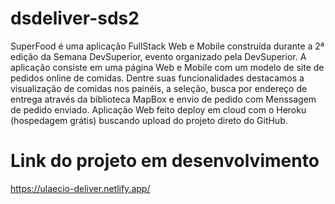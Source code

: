 # dsdeliver-sds2
SuperFood é uma aplicação FullStack Web e Mobile construída durante a 2ª edição da Semana DevSuperior, evento organizado pela DevSuperior. A aplicação consiste em uma página Web e Mobile com um modelo de site de pedidos online de comidas. Dentre suas funcionalidades destacamos a visualização de comidas nos painéis, a seleção, busca por endereço de entrega através da biblioteca MapBox e envio de pedido com Menssagem de pedido enviado. Aplicação Web feito deploy em cloud com o Heroku (hospedagem grátis) buscando upload do projeto direto do GitHub.
# Link do projeto em desenvolvimento
https://ulaecio-deliver.netlify.app/
